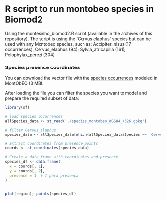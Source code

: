 # R script to run montobeo species in Biomod2

Using the montesinho_biomod2.R script (available in the archives of this repository).
The script is using the 'Cervus elaphus' species but can be used with any Montobeo species, such as:
Accipiter_nisus (17 occurrences), Cervus_elaphus (94); Sylvia_atricapilla (161); Pelophylax_perezi (304)

### Species presence coordinates

You can download the vector file with the <a href="https://drive.google.com/uc?export=download&id=1ohSr_InDlzXThOP3GuJrV5B14aYqv73I">species occurrences</a> modeled in MontObEO (3 MB).

After loading the file you can filter the species you want to model and prepare the required subset of data:

```r
library(sf)

# load species occurrences
allSpecies_data <- st_read('./species_montobeo_WGS84_4326.gpkg')

# filter Cervus_elaphus
species_data <- allSpecies_data[which(allSpecies_data$Species == 'Cervus_elaphus'),]

# Extract coordinates from presence points
coords <- st_coordinates(species_data)

# Create a data frame with coordinates and presence
species_df <- data.frame(
  x = coords[, 1],
  y = coords[, 2],
  presence = 1  # 1 para presença
)


plot(region); points(species_df)

```

